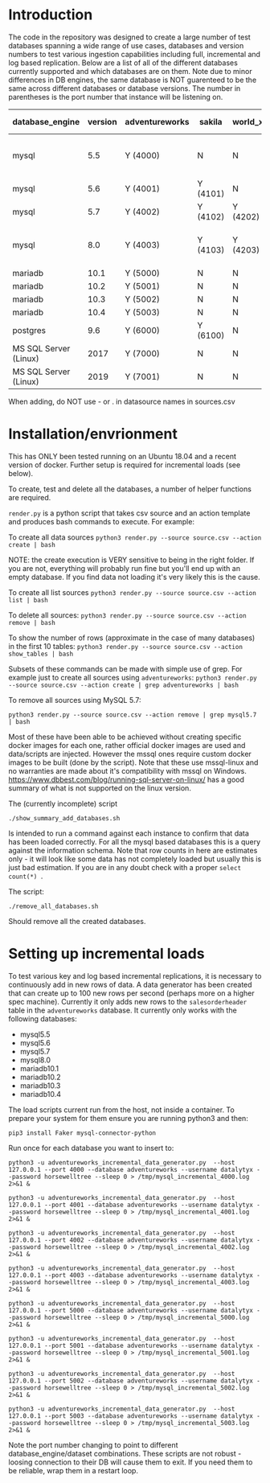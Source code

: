# Introduction

The code in the repository was designed to create a large number of test databases spanning a wide range of use cases, databases and version numbers to test various ingestion capabilities including full, incremental and log based replication. Below are a list of all of the different databases currently supported and which databases are on them. Note due to minor differences in DB engines, the same database is NOT guarenteed to be the same across different databases or database versions. The number in parentheses is the port number that instance will be listening on.

| database_engine | version  | adventureworks | sakila   | world_x | siemens-test-db | jaffle |  hopper |
| -------- | -------- | --------       | -------- |-------- |--------         |-------- |-------- |
| mysql | 5.5 | Y (4000) | N | N | N | N (just needs config tweak) | Y (4500) |
| mysql | 5.6 | Y (4001) | Y (4101) | N | Y (4301) | Y (4401) |Y (4501) |
| mysql | 5.7 | Y (4002) | Y (4102) | Y (4202) | Y (4302) | Y (4402) |Y (4502) |
| mysql | 8.0 | Y (4003) | Y (4103) | Y (4203) | Y (4203) | N (just needs config tweak) |Y (4503) |
| mariadb | 10.1 | Y (5000) | N | N | N | N |
| mariadb | 10.2 | Y (5001) | N | N | N | N |
| mariadb | 10.3 | Y (5002) | N | N | N | N |
| mariadb | 10.4 | Y (5003) | N | N | N | N |
| postgres | 9.6 | Y (6000) | Y  (6100) | N | N | N |
| MS SQL Server (Linux) | 2017 | Y (7000) | N | N | N | N |
| MS SQL Server (Linux) | 2019 | Y (7001) | N | N | N | N |


When adding, do NOT use - or . in datasource names in sources.csv

# Installation/envrionment
This has ONLY been tested running on an Ubuntu 18.04 and a recent version of docker. Further setup is required for incremental loads (see below).

To create, test and delete all the databases, a number of helper functions are required.

```render.py``` is a python script that takes csv source and an action template and produces bash commands to execute. For example:

To create all data sources
```python3 render.py --source source.csv --action create | bash```

NOTE: the create execution is VERY sensitive to being in the right folder. If you are not, everything will probably run fine but you'll end up with an empty database. If you find data not loading it's very likely this is the cause.

To create all list sources
```python3 render.py --source source.csv --action list | bash```

To delete all sources:
```python3 render.py --source source.csv --action remove | bash```

To show the number of rows (approximate in the case of many databases) in the first 10 tables:
```python3 render.py --source source.csv --action show_tables | bash```

Subsets of these commands can be made with simple use of grep. For example just to create all sources using ```adventureworks```:
```python3 render.py --source source.csv --action create | grep adventureworks | bash```

To remove all sources using MySQL 5.7:

```python3 render.py --source source.csv --action remove | grep mysql5.7 | bash```






Most of these have been able to be achieved without creating specific docker images for each one, rather official docker images are used and data/scripts are injected. However the mssql ones require custom docker images to be built (done by the script). Note that these use mssql-linux and no warranties are made about it's compatibility with mssql on Windows. https://www.dbbest.com/blog/running-sql-server-on-linux/ has a good summary of what is not supported on the linux version.

The (currently incomplete) script

```
./show_summary_add_databases.sh
```

Is intended to run a command against each instance to confirm that data has been loaded correctly. For all the mysql based databases this is a query against the information schema. Note that row counts in here are estimates only - it will look like some data has not completely loaded but usually this is just bad estimation. If you are in any doubt check with a proper ```select count(*) ```.

The script:

```
./remove_all_databases.sh
```

Should remove all the created databases.

# Setting up incremental loads
To test various key and log based incremental replications, it is necessary to continuously add in new rows of data. A data generator has been created that can create up to 100 new rows per second (perhaps more on a higher spec machine). Currently it only adds new rows to the ```salesorderheader``` table in the ```adventureworks```  database. It currently only works with the following databases:
* mysql5.5
* mysql5.6
* mysql5.7
* mysql8.0
* mariadb10.1
* mariadb10.2
* mariadb10.3
* mariadb10.4

The load scripts current run from the host, not inside a container. To prepare your system for them ensure you are running python3 and then:

```
pip3 install Faker mysql-connector-python
```


Run once for each database you want to insert to:
```
python3 -u adventureworks_incremental_data_generator.py  --host 127.0.0.1 --port 4000 --database adventureworks --username datalytyx --password horsewelltree --sleep 0 > /tmp/mysql_incremental_4000.log 2>&1 &

python3 -u adventureworks_incremental_data_generator.py  --host 127.0.0.1 --port 4001 --database adventureworks --username datalytyx --password horsewelltree --sleep 0 > /tmp/mysql_incremental_4001.log 2>&1 &

python3 -u adventureworks_incremental_data_generator.py  --host 127.0.0.1 --port 4002 --database adventureworks --username datalytyx --password horsewelltree --sleep 0 > /tmp/mysql_incremental_4002.log 2>&1 &

python3 -u adventureworks_incremental_data_generator.py  --host 127.0.0.1 --port 4003 --database adventureworks --username datalytyx --password horsewelltree --sleep 0 > /tmp/mysql_incremental_4003.log 2>&1 &

python3 -u adventureworks_incremental_data_generator.py  --host 127.0.0.1 --port 5000 --database adventureworks --username datalytyx --password horsewelltree --sleep 0 > /tmp/mysql_incremental_5000.log 2>&1 &

python3 -u adventureworks_incremental_data_generator.py  --host 127.0.0.1 --port 5001 --database adventureworks --username datalytyx --password horsewelltree --sleep 0 > /tmp/mysql_incremental_5001.log 2>&1 &

python3 -u adventureworks_incremental_data_generator.py  --host 127.0.0.1 --port 5002 --database adventureworks --username datalytyx --password horsewelltree --sleep 0 > /tmp/mysql_incremental_5002.log 2>&1 &

python3 -u adventureworks_incremental_data_generator.py  --host 127.0.0.1 --port 5003 --database adventureworks --username datalytyx --password horsewelltree --sleep 0 > /tmp/mysql_incremental_5003.log 2>&1 &
```

Note the port number changing to point to different database_engine/dataset combinations. These scripts are not robust - loosing connection to their DB will cause them to exit. If you need them to be reliable, wrap them in a restart loop.
